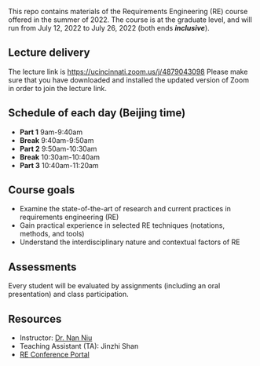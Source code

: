 This repo contains materials of the Requirements Engineering (RE) course offered in the summer of 2022. The course is at the graduate level, and will run from July 12, 2022 to July 26, 2022 (both ends ***inclusive***).
## Lecture delivery
The lecture link is https://ucincinnati.zoom.us/j/4879043098 Please make sure that you have downloaded and installed the updated version of Zoom in order to join the lecture link.

## Schedule of each day (Beijing time)
- **Part 1**  9am-9:40am
- **Break**   9:40am-9:50am
- **Part 2**  9:50am-10:30am
- **Break**   10:30am-10:40am
- **Part 3**  10:40am-11:20am

## Course goals
- Examine the state-of-the-art of research and current practices in requirements engineering (RE)
- Gain practical experience in selected RE techniques (notations, methods, and tools)
- Understand the interdisciplinary nature and contextual factors of RE

## Assessments
Every student will be evaluated by assignments (including an oral presentation) and class participation.

## Resources
- Instructor: [Dr. Nan Niu](https://homepages.uc.edu/~niunn)
- Teaching Assistant (TA): Jinzhi Shan
- [RE Conference Portal](https://requirements-engineering.org/)
